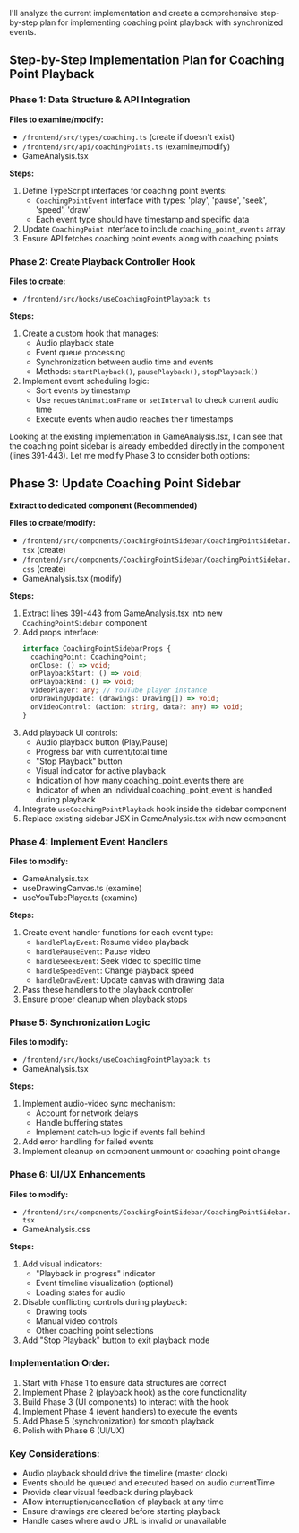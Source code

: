 I'll analyze the current implementation and create a comprehensive step-by-step plan for implementing coaching point playback with synchronized events.

## Step-by-Step Implementation Plan for Coaching Point Playback

### Phase 1: Data Structure & API Integration

**Files to examine/modify:**
- `/frontend/src/types/coaching.ts` (create if doesn't exist)
- `/frontend/src/api/coachingPoints.ts` (examine/modify)
- GameAnalysis.tsx

**Steps:**
1. Define TypeScript interfaces for coaching point events:
   - `CoachingPointEvent` interface with types: 'play', 'pause', 'seek', 'speed', 'draw'
   - Each event type should have timestamp and specific data
2. Update `CoachingPoint` interface to include `coaching_point_events` array
3. Ensure API fetches coaching point events along with coaching points

### Phase 2: Create Playback Controller Hook

**Files to create:**
- `/frontend/src/hooks/useCoachingPointPlayback.ts`

**Steps:**
1. Create a custom hook that manages:
   - Audio playback state
   - Event queue processing
   - Synchronization between audio time and events
   - Methods: `startPlayback()`, `pausePlayback()`, `stopPlayback()`
2. Implement event scheduling logic:
   - Sort events by timestamp
   - Use `requestAnimationFrame` or `setInterval` to check current audio time
   - Execute events when audio reaches their timestamps

Looking at the existing implementation in GameAnalysis.tsx, I can see that the coaching point sidebar is already embedded directly in the component (lines 391-443). Let me modify Phase 3 to consider both options:

## Phase 3: Update Coaching Point Sidebar

**Extract to dedicated component (Recommended)**

**Files to create/modify:**
- `/frontend/src/components/CoachingPointSidebar/CoachingPointSidebar.tsx` (create)
- `/frontend/src/components/CoachingPointSidebar/CoachingPointSidebar.css` (create)
- GameAnalysis.tsx (modify)

**Steps:**
1. Extract lines 391-443 from GameAnalysis.tsx into new `CoachingPointSidebar` component
2. Add props interface:
   ```typescript
   interface CoachingPointSidebarProps {
     coachingPoint: CoachingPoint;
     onClose: () => void;
     onPlaybackStart: () => void;
     onPlaybackEnd: () => void;
     videoPlayer: any; // YouTube player instance
     onDrawingUpdate: (drawings: Drawing[]) => void;
     onVideoControl: (action: string, data?: any) => void;
   }
   ```
3. Add playback UI controls:
   - Audio playback button (Play/Pause)
   - Progress bar with current/total time
   - "Stop Playback" button
   - Visual indicator for active playback
   - Indication of how many coaching_point_events there are
   - Indicator of when an individual coaching_point_event is handled during playback
4. Integrate `useCoachingPointPlayback` hook inside the sidebar component
5. Replace existing sidebar JSX in GameAnalysis.tsx with new component

### Phase 4: Implement Event Handlers

**Files to modify:**
- GameAnalysis.tsx
- useDrawingCanvas.ts (examine)
- useYouTubePlayer.ts (examine)

**Steps:**
1. Create event handler functions for each event type:
   - `handlePlayEvent`: Resume video playback
   - `handlePauseEvent`: Pause video
   - `handleSeekEvent`: Seek video to specific time
   - `handleSpeedEvent`: Change playback speed
   - `handleDrawEvent`: Update canvas with drawing data
2. Pass these handlers to the playback controller
3. Ensure proper cleanup when playback stops

### Phase 5: Synchronization Logic

**Files to modify:**
- `/frontend/src/hooks/useCoachingPointPlayback.ts`
- GameAnalysis.tsx

**Steps:**
1. Implement audio-video sync mechanism:
   - Account for network delays
   - Handle buffering states
   - Implement catch-up logic if events fall behind
2. Add error handling for failed events
3. Implement cleanup on component unmount or coaching point change

### Phase 6: UI/UX Enhancements

**Files to modify:**
- `/frontend/src/components/CoachingPointSidebar/CoachingPointSidebar.tsx`
- GameAnalysis.css

**Steps:**
1. Add visual indicators:
   - "Playback in progress" indicator
   - Event timeline visualization (optional)
   - Loading states for audio
2. Disable conflicting controls during playback:
   - Drawing tools
   - Manual video controls
   - Other coaching point selections
3. Add "Stop Playback" button to exit playback mode

### Implementation Order:
1. Start with Phase 1 to ensure data structures are correct
2. Implement Phase 2 (playback hook) as the core functionality
3. Build Phase 3 (UI components) to interact with the hook
4. Implement Phase 4 (event handlers) to execute the events
5. Add Phase 5 (synchronization) for smooth playback
6. Polish with Phase 6 (UI/UX)

### Key Considerations:
- Audio playback should drive the timeline (master clock)
- Events should be queued and executed based on audio currentTime
- Provide clear visual feedback during playback
- Allow interruption/cancellation of playback at any time
- Ensure drawings are cleared before starting playback
- Handle cases where audio URL is invalid or unavailable
